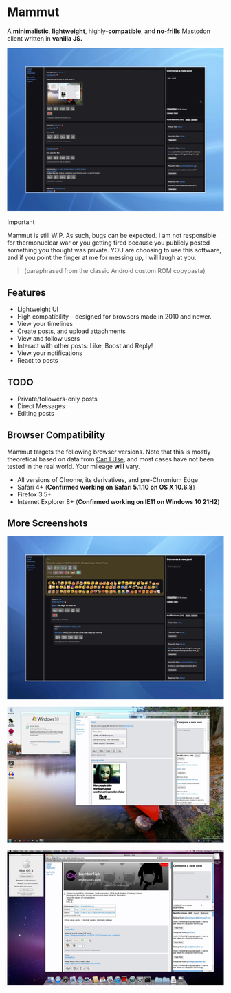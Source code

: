 # Mammut

A **minimalistic**, **lightweight**, highly-**compatible**, and **no-frills** Mastodon client written in **vanilla JS.**

![Screenshot](/src/assets/hero.jpeg)

> [!IMPORTANT]
> Mammut is still WIP. As such, bugs can be expected. I am not responsible for thermonuclear war or you getting fired because you publicly posted something you thought was private. YOU are choosing to use this software, and if you point the finger at me for messing up, I will laugh at you.


> (paraphrased from the classic Android custom ROM copypasta)

## Features

- Lightweight UI
- High compatibility – designed for browsers made in 2010 and newer.
- View your timelines
- Create posts, and upload attachments
- View and follow users
- Interact with other posts: Like, Boost and Reply!
- View your notifications
- React to posts

## TODO

- Private/followers-only posts
- Direct Messages
- Editing posts

## Browser Compatibility

Mammut targets the following browser versions.
Note that this is mostly theoretical based on data from [Can I Use](https://caniuse.com), and most cases have not been tested in the real world. Your mileage **will** vary.

- All versions of Chrome, its derivatives, and pre-Chromium Edge
- Safari 4+ (**Confirmed working on Safari 5.1.10 on OS X 10.6.8**)
- Firefox 3.5+
- Internet Explorer 8+ (**Confirmed working on IE11 on Windows 10 21H2**)

## More Screenshots

![Replies and reactions](/thumbnails/replies.jpeg)

![IE11](/thumbnails/ie11.jpg)

![Safari 5](/thumbnails/safari5.jpg)
